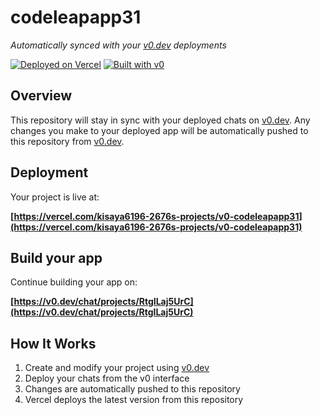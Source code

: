 # codeleapapp31

*Automatically synced with your [v0.dev](https://v0.dev) deployments*

[![Deployed on Vercel](https://img.shields.io/badge/Deployed%20on-Vercel-black?style=for-the-badge&logo=vercel)](https://vercel.com/kisaya6196-2676s-projects/v0-codeleapapp31)
[![Built with v0](https://img.shields.io/badge/Built%20with-v0.dev-black?style=for-the-badge)](https://v0.dev/chat/projects/RtgILaj5UrC)

## Overview

This repository will stay in sync with your deployed chats on [v0.dev](https://v0.dev).
Any changes you make to your deployed app will be automatically pushed to this repository from [v0.dev](https://v0.dev).

## Deployment

Your project is live at:

**[https://vercel.com/kisaya6196-2676s-projects/v0-codeleapapp31](https://vercel.com/kisaya6196-2676s-projects/v0-codeleapapp31)**

## Build your app

Continue building your app on:

**[https://v0.dev/chat/projects/RtgILaj5UrC](https://v0.dev/chat/projects/RtgILaj5UrC)**

## How It Works

1. Create and modify your project using [v0.dev](https://v0.dev)
2. Deploy your chats from the v0 interface
3. Changes are automatically pushed to this repository
4. Vercel deploys the latest version from this repository
